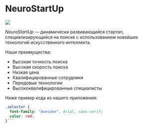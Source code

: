 # NeuroStartUp

![](https://netology-code.github.io/git-homeworks/introduction/assets/logo.png)

*NeuroStartUp* — динамически развивающийся стартап, специализирующийся на поиске с использованием 
 новейших технологий искусственного интеллекта.

Наши преимущества:
* Высокая точность поиска
* Высокая скорость поиска
* Низкая цена
* Квалифицированные сотрудники
* Передовые технологии
* Высококвалифицированные специалисты

Ниже пример кода из нашего приложения:

``` CSS 
.selector {
  font-family: "Awesome", Arial, sans-serif;
  color: red;
}```
